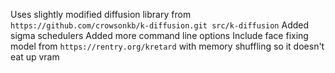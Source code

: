 Uses slightly modified diffusion library from `https://github.com/crowsonkb/k-diffusion.git src/k-diffusion`
Added sigma schedulers
Added more command line options
Include face fixing model from `https://rentry.org/kretard` with memory shuffling so it doesn't eat up vram